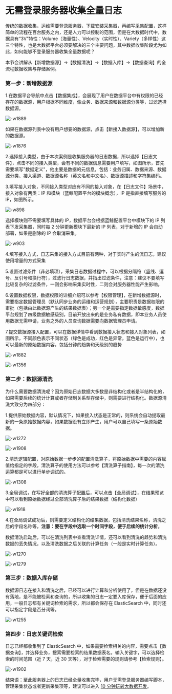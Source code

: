 # 无需登录服务器收集全量日志

传统的数据收集，运维需要登录服务器，下载安装采集器，再编写采集配置，这样简单的流程在百台服务之内，还是人力可以控制的范围，但是在大数据时代中，数据具有“3V”特性：Volume（海量性）、Velocity（实时性）、Variety（多样性）这三个特性，也是大数据平台必须要解决的三个主要问题，其中数据收集阶段尤为如此，如何能够不登录服务器收集全量数据呢？

本节会讲解从【新增数据源】->【数据清洗】->【数据入库】->【数据查询】的全流程数据收集与存储案例。

### 第一步：新增数据源

1.在数据平台导航中点击【数据集成】，会展现了用户在数据平台中有权限的已经存在的数据源，用户根据不同维度，像业务、数据来源和数据源分类等，过滤选择数据源。

![-w1889](media/15873528160989.jpg)

如果在数据源列表中没有用户想要的数据源，点击【新接入数据源】，可以增加新的数据源。

![-w1876](media/15873539184689.jpg)


2.选择接入类型，由于本次案例是收集服务器的日志数据，所以选择【日志文件】，点击不同的接入类型，会有不同的数据信息需要用户填写，如图所示，首先需要填写"数据定义"，他主要是数据的元信息，包括：业务归属、数据来源、数据源分类、接入渠道、数据源名称（英文名和中文名）、数据源描述和字符集编码。

3.填写接入对象，不同接入类型对应有不同的接入对象，在【日志文件】场景中，接入对象有两类：IP 和模块（蓝鲸配置平台的模块概念），IP 是指直接填写服务的 IP，如图所示。

![-w898](media/15873540583004.jpg)

选择模块则不需要填写具体的 IP，数据平台会根据蓝鲸配置平台中模块下的 IP 列表下发采集器，同时每 2 分钟更新模块下最新的 IP 列表，对于新增的 IP 会自动部署，如果是删除的 IP 会取消采集。

![-w903](media/15873541081127.jpg)


4.填写接入方式，日志采集的接入方式目前有两种，对于实时产生的流日志，建议使用增量的方式采集

5.设置过滤条件（非必填项），采集日志数据过程中，可以根据分隔符（竖线、逗号、反引号和换行符），过滤行日志数据，并指出过滤条件，注意：建议不要填写比较复杂的过滤条件，一则会影响采集实时性，二则会对服务器性能产生影响。

6.设置数据权限，数据权限的详细介绍可以参考【权限管理】，在新增数据源时，需要指定数据管理员（默认同步业务的运维和运营规划），主要职责是数据权限的审批（包括由此数据源产生的结果数据表）；另一个是需要指定数据敏感度，数据平台规划了四级数据敏感级别，目前开放出来的是业务私有数据，即本业务人员使用数据无需申请，业务之外的人员查询数据需要向数据管理员申请。


7.提交数据源接入配置，可以在数据详情中看到数据接入状态和接入对象列表，如图所示，不同颜色表示不同状态（绿色是成功，红色是异常，蓝色是运行中），也可以最新的原始数据内容，包括分钟的趋势和天级别的趋势

![-w1882](media/15873542701100.jpg)

![-w1356](media/15873546917208.jpg)



### 第二步：数据源清洗

为什么需要数据清洗呢？因为原始日志数据大多数是非结构化或者是半结构化的，如果需要后续的统计计算或者存储到关系型存储中，则需要进行结构化。数据源清洗大致分为四部分：

1.提供原始数据内容，默认情况下，如果接入状态是正常的，则系统会自动提取最新的一条原始数据内容，如果数据没有立即产生，用户可以自己填写一条原始数据。

![-w1272](media/15873547601837.jpg)

![-w1908](media/15873548724693.jpg)


2.清洗逻辑配置，对原始数据一步步的配置清洗算子，将原始数据中需要的内容赋值给指定的字段，清洗算子的使用方法可以参考【清洗算子指南】，每一次的清洗运算都是可以进行单步调试的。

![-w1308](media/15873550124797.jpg)

3.全局调试，在写好全部的清洗算子配置后，可以点击【全局调试】，在结果预览中可以看到原始数据经过全部清洗算子后的结果数据（结构化数据）

![-w1918](media/15873552870837.jpg)

4.在全局调试成功后，则需要定义结构化的结果数据，包括清洗结果名称，清洗之后的字段名称等，**注意：要在字段中选取一个时间字段，便于后续的统计分析**。

数据清洗启动后，可以在清洗列表中查看清洗详情，还可以看到清洗的趋势和清洗数据的丢失情况，以及清洗数据之后关联的计算任务（一般是实时计算任务）。

![-w1270](media/15873554132689.jpg)

![-w1279](media/15873554908508.jpg)

### 第三步：数据入库存储

数据源日志在接入和清洗之后，已经可以进行计算和分析使用了，但是在数据还没有落地，是不能被检索和查询的，所以收集的日志一定要入库保存，便于后面的应用，一般日志都有关键词检索的需求，所以都会保存在 ElasticSearch 中，同时还可以指定字段是否分词等。

![-w1255](media/15873642571097.jpg)

### 第四步：日志关键词检索

日志已经都收集到了 ElasticSearch 中，如果需要检索相关的内容，需要点击【数据查询】，并选择业务，搜索需要检索的结果数据表名，输入关键字，可以选择检索的时间范围（近 7 天，近 30 天等），对于检索需要的规则请参考【检索规则】。

![-w1902](media/15873563058512.jpg)



结束语：至此服务器上的日志已经全量收集完毕，用户无需登录服务器编写脚本，管理采集状态或者更新采集项等，建议可以进入 [10 分钟玩转大数据开发](./dataflow.md)。












